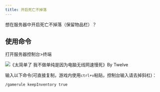 ```yaml
---
title: 开启死亡不掉落
---
```


想在服务器中开启死亡不掉落（保留物品栏）？

## 使用命令

打开服务器控制台>终端

![《太简单了 我不做单纯是因为电脑无线网速慢死》By Twelve](/img/pages/Terminal.png)

输入以下命令(可直接复制，游戏内使用`ctrl+v`粘贴，控制台输入请去掉斜杠)：

```
/gamerule keepInventory true
```

